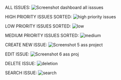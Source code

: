 ALL ISSUES:
![Screenshot dashboard all isssues](https://github.com/user-attachments/assets/11a31c0c-fe68-434e-93fe-f09c52e403f6)

HIGH PRIORITY ISSUES SORTED:
![high priority issues](https://github.com/user-attachments/assets/983754d8-7ce9-440a-b3aa-a671092055fc)

LOW PRIORITY ISSUES SORTED:
![low](https://github.com/user-attachments/assets/ad579677-74d8-4796-8d96-f9640af4c8a5)

MEDIUM PRIORITY ISSUES SORTED:
![medium](https://github.com/user-attachments/assets/78fa28ad-da10-4d0a-a5a3-4c87d5c040a8)

CREATE NEW ISSUE:
![Screenshot 5 ass project ](https://github.com/user-attachments/assets/c3c7f23b-2a31-4c33-b465-572a503212e3)

EDIT ISSUE:
![Screenshot 6 ass proj](https://github.com/user-attachments/assets/7f7bc634-8ac7-4da4-953a-e016737c1671)

DELETE ISSUE:
![deletion](https://github.com/user-attachments/assets/49d03380-7a74-4649-9482-cff9d769beb0)

SEARCH ISSUE:
![search](https://github.com/user-attachments/assets/4852feaf-6cbb-4fbc-bfa9-38e88f7c8df2)
